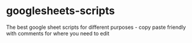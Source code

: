# googlesheets-scripts
The best google sheet scripts for different purposes - copy paste friendly with comments for where you need to edit
